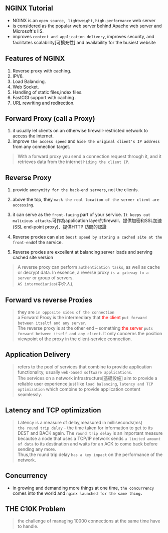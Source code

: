 ## NGINX Tutorial

- NGINX is an `open source, lightweight`, `high-performance` web server
- is considered as the popular web server behind Apache web server and Microsoft's IIS.
- improves `content and application delivery`, improves security, and facilitates scalability[可擴充性] and availability for the busiest website

## Features of NGINX

1. Reverse proxy with caching.
2. IPV6.
3. Load Balancing.
4. Web Socket.
5. Handling of static files,index files.
6. FastCGI support with caching .
7. URL rewriting and redirection.

## Forward Proxy (call a Proxy)

1. it usually let clients on an otherwise
firewall-restricted network to access the internet.
2. improve `the access speed` and `hide the original client's IP address` from any connection target.

> With a forward proxy you send a connection request through it, and it retrieves data from the internet `hiding the client IP`.

## Reverse Proxy

1. provide `anonymity for the back-end servers`, not the clients.
2. above the top, they `mask the real location of the server client are accessing`.
3. it can serve as the `front-facing` part of your service. `It keeps out malicious attacks`.可作為application layer的firewall、提供加密和SSL加速(SSL end-point proxy)、提供HTTP 訪問的認證

4. Reverse proxies can also `boost speed by storing a cached site at the front-end`of the service.

5. Reverse proxies are excellent at balancing server loads and serving cached site version

> A reverse proxy can perform `authentication tasks`, as well as cache or decrypt data. In essence, a reverse proxy `is a gateway to a server` or group of servers.<br> `AS intermediaries`(中介人),

## Forward vs reverse Proxies

> they are `in opposite sides of the connection`<br>
> a Forward Proxy is the intermediary that <font color = "red">the client </font> `put forward between itseltf and any server`.<br>
> The reverse proxy is at the other end – something <font color = "red">the server</font> `puts forward between itself and any client`.
> It only concerns the position viewpoint of the proxy in the client-service connection.  

## Application Delivery

> refers to the pool of services that combine to provide application functionality, usually `web-based software applications`.<br>
> The services on a network infrastructure[基礎設施] aim to provide a reliable user experience just like `load balancing`, `latency and TCP optimization` which combine to provide application content seamlessly.

## Latency and TCP optimization

> Latency is a measure of delay,measured in milliseconds(ms)<br>
> `the round trip delay` - the time taken for information to get to its DEST and BACK again.
> The `round trip delay` is an important measure becautse a node that uses a TCP/IP network sends `a limited amount of data` to its destination and waits for an ACK to come back before sending any more. <br>
> Thus,the round trip delay `has a key impact` on the performance of the network.

## Concurrency

- in growing and demanding more things at one time, `the concurrency` comes into the world and `nginx launched for the same thing.`

## THE C10K Problem

> the challenge of managing 10000 connections at the same time have to handle.
